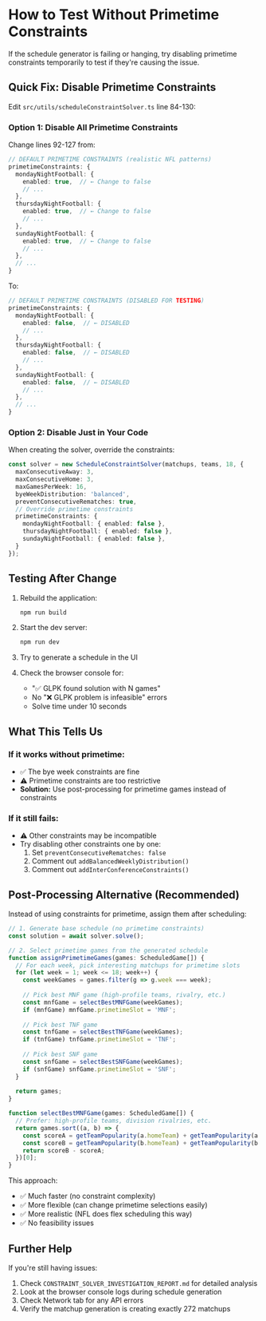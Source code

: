 # How to Test Without Primetime Constraints

If the schedule generator is failing or hanging, try disabling primetime constraints temporarily to test if they're causing the issue.

## Quick Fix: Disable Primetime Constraints

Edit `src/utils/scheduleConstraintSolver.ts` line 84-130:

### Option 1: Disable All Primetime Constraints

Change lines 92-127 from:
```typescript
// DEFAULT PRIMETIME CONSTRAINTS (realistic NFL patterns)
primetimeConstraints: {
  mondayNightFootball: {
    enabled: true,  // ← Change to false
    // ...
  },
  thursdayNightFootball: {
    enabled: true,  // ← Change to false
    // ...
  },
  sundayNightFootball: {
    enabled: true,  // ← Change to false
    // ...
  },
  // ...
}
```

To:
```typescript
// DEFAULT PRIMETIME CONSTRAINTS (DISABLED FOR TESTING)
primetimeConstraints: {
  mondayNightFootball: {
    enabled: false,  // ← DISABLED
    // ...
  },
  thursdayNightFootball: {
    enabled: false,  // ← DISABLED
    // ...
  },
  sundayNightFootball: {
    enabled: false,  // ← DISABLED
    // ...
  },
  // ...
}
```

### Option 2: Disable Just in Your Code

When creating the solver, override the constraints:

```typescript
const solver = new ScheduleConstraintSolver(matchups, teams, 18, {
  maxConsecutiveAway: 3,
  maxConsecutiveHome: 3,
  maxGamesPerWeek: 16,
  byeWeekDistribution: 'balanced',
  preventConsecutiveRematches: true,
  // Override primetime constraints
  primetimeConstraints: {
    mondayNightFootball: { enabled: false },
    thursdayNightFootball: { enabled: false },
    sundayNightFootball: { enabled: false },
  }
});
```

## Testing After Change

1. Rebuild the application:
   ```bash
   npm run build
   ```

2. Start the dev server:
   ```bash
   npm run dev
   ```

3. Try to generate a schedule in the UI

4. Check the browser console for:
   - "✅ GLPK found solution with N games"
   - No "❌ GLPK problem is infeasible" errors
   - Solve time under 10 seconds

## What This Tells Us

### If it works without primetime:
- ✅ The bye week constraints are fine
- ⚠️ Primetime constraints are too restrictive
- **Solution:** Use post-processing for primetime games instead of constraints

### If it still fails:
- ⚠️ Other constraints may be incompatible
- Try disabling other constraints one by one:
  1. Set `preventConsecutiveRematches: false`
  2. Comment out `addBalancedWeeklyDistribution()`
  3. Comment out `addInterConferenceConstraints()`

## Post-Processing Alternative (Recommended)

Instead of using constraints for primetime, assign them after scheduling:

```typescript
// 1. Generate base schedule (no primetime constraints)
const solution = await solver.solve();

// 2. Select primetime games from the generated schedule
function assignPrimetimeGames(games: ScheduledGame[]) {
  // For each week, pick interesting matchups for primetime slots
  for (let week = 1; week <= 18; week++) {
    const weekGames = games.filter(g => g.week === week);
    
    // Pick best MNF game (high-profile teams, rivalry, etc.)
    const mnfGame = selectBestMNFGame(weekGames);
    if (mnfGame) mnfGame.primetimeSlot = 'MNF';
    
    // Pick best TNF game
    const tnfGame = selectBestTNFGame(weekGames);
    if (tnfGame) tnfGame.primetimeSlot = 'TNF';
    
    // Pick best SNF game
    const snfGame = selectBestSNFGame(weekGames);
    if (snfGame) snfGame.primetimeSlot = 'SNF';
  }
  
  return games;
}

function selectBestMNFGame(games: ScheduledGame[]) {
  // Prefer: high-profile teams, division rivalries, etc.
  return games.sort((a, b) => {
    const scoreA = getTeamPopularity(a.homeTeam) + getTeamPopularity(a.awayTeam);
    const scoreB = getTeamPopularity(b.homeTeam) + getTeamPopularity(b.awayTeam);
    return scoreB - scoreA;
  })[0];
}
```

This approach:
- ✅ Much faster (no constraint complexity)
- ✅ More flexible (can change primetime selections easily)
- ✅ More realistic (NFL does flex scheduling this way)
- ✅ No feasibility issues

## Further Help

If you're still having issues:
1. Check `CONSTRAINT_SOLVER_INVESTIGATION_REPORT.md` for detailed analysis
2. Look at the browser console logs during schedule generation
3. Check Network tab for any API errors
4. Verify the matchup generation is creating exactly 272 matchups
